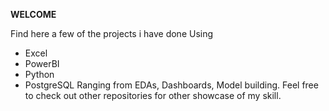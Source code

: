 **WELCOME**


Find here a few of the projects i have done Using 

- Excel 
- PowerBI 
- Python 
- PostgreSQL 
Ranging from EDAs, Dashboards, Model building. Feel free to check out other repositories for other showcase of my skill.
